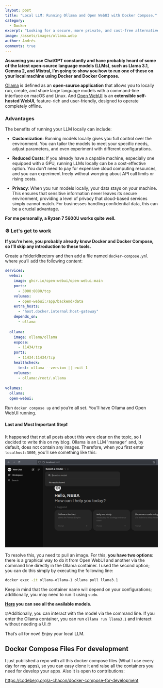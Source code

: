```yaml
---
layout: post
title: "Local LLM: Running Ollama and Open WebUI with Docker Compose."
category:
  - Docker
excerpt: "Looking for a secure, more private, and cost-free alternative to ChatGPT, I came across Ollama and Open WebUI. These two tools allow us to run a local ChatGPT."
image: /assets/images/ollama.webp
author: Andrés
comments: true
---
```


**Assuming you use ChatGPT constantly and have probably heard of some of the latest open-source language models (LLMs), such as Llama 3.1, Gemma 2, and Mistral, I’m going to show you how to run one of these on your local machine using Docker and Docker Compose.**

[Ollama](https://ollama.com/) is defined as an **open-source application** that allows you to locally run, create, and share large language models with a command-line interface on macOS and Linux. And [Open WebUI](https://openwebui.com) is an **extensible self-hosted WebUI**, feature-rich and user-friendly, designed to operate completely offline.

### Advantages

The benefits of running your LLM locally can include:

- **Customization**: Running models locally gives you full control over the environment. You can tailor the models to meet your specific needs, adjust parameters, and even experiment with different configurations.

- **Reduced Costs**: If you already have a capable machine, especially one equipped with a GPU, running LLMs locally can be a cost-effective option. You don’t need to pay for expensive cloud computing resources, and you can experiment freely without worrying about API call limits or rising costs.

- **Privacy**: When you run models locally, your data stays on your machine. This ensures that sensitive information never leaves its secure environment, providing a level of privacy that cloud-based services simply cannot match. For businesses handling confidential data, this can be a crucial advantage.

**For me personally, a Ryzen 7 5600U works quite well.**

### ⚙️ Let's get to work

**If you're here, you probably already know Docker and Docker Compose, so I’ll skip any introduction to these tools.**

Create a folder/directory and then add a file named `docker-compose.yml` where you’ll add the following content:

```yml
services:
  webui:
    image: ghcr.io/open-webui/open-webui:main
    ports:
      - 3000:8080/tcp
    volumes:
      - open-webui:/app/backend/data
    extra_hosts:
      - "host.docker.internal:host-gateway"
    depends_on:
      - ollama

  ollama:
    image: ollama/ollama
    expose:
      - 11434/tcp
    ports:
      - 11434:11434/tcp
    healthcheck:
      test: ollama --version || exit 1
    volumes:
      - ollama:/root/.ollama

volumes:
  ollama:
  open-webui:
```

Run `docker compose up` and you’re all set. You’ll have Ollama and Open WebUI running.

#### Last and Most Important Step❗

It happened that not all posts about this were clear on the topic, so I decided to write this on my blog. Ollama is an LLM 'manager' and, by default, does not contain any images. Therefore, when you first enter `localhost:3000`, you’ll see something like this:

![](/assets/images/openwebui.png)

To resolve this, you need to pull an image. For this, **you have two options**: there is a graphical way to do it from Open WebUI and another via the command line directly in the Ollama container. I used the second option; you can do this simply by executing the following line:

```bash
docker exec -it ollama-ollama-1 ollama pull llama3.1
```

Keep in mind that the container name will depend on your configurations; additionally, you may need to run it using `sudo`.

**[Here](https://ollama.com/library) you can see all the available models.**

🤓Additionally, you can interact with the model via the command line. If you enter the Ollama container, you can run `ollama run llama3.1` and interact without needing a UI.🤓

That’s all for now! Enjoy your local LLM.

## Docker Compose Files For development

I just published a repo with all this docker compose files (What I use every day for my apps), so you can easy clone it and raise all the containers you need for develop your apps. Also it is open to contributions:

<https://codeberg.org/a-chacon/docker-compose-for-development>
